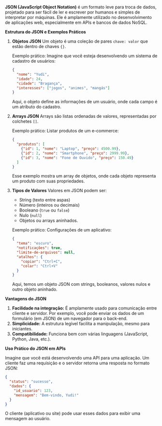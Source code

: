 **JSON (JavaScript Object Notation)** é um formato leve para troca de dados, projetado para ser fácil de ler e escrever por humanos e simples de interpretar por máquinas. Ele é amplamente utilizado no desenvolvimento de aplicações web, especialmente em APIs e bancos de dados NoSQL.

**Estrutura do JSON e Exemplos Práticos**

1. **Objetos JSON**
Um objeto é uma coleção de pares `chave: valor` que estão dentro de chaves `{}`.
    
    Exemplo prático: Imagine que você esteja desenvolvendo um sistema de cadastro de usuários:
    
    ```json
    {
      "nome": "Yudi",
      "idade": 24,
      "cidade": "Bragança",
      "interesses": ["jogos", "animes", "mangás"]
    }
    ```
    
    Aqui, o objeto define as informações de um usuário, onde cada campo é um atributo do cadastro.
    
2. **Arrays JSON**
Arrays são listas ordenadas de valores, representadas por colchetes `[]`.
    
    Exemplo prático: Listar produtos de um e-commerce:
    
    ```json
    {
      "produtos": [
        {"id": 1, "nome": "Laptop", "preço": 4500.99},
        {"id": 2, "nome": "Smartphone", "preço": 2999.99},
        {"id": 3, "nome": "Fone de Ouvido", "preço": 150.49}
      ]
    }
    
    ```
    
    Esse exemplo mostra um array de objetos, onde cada objeto representa um produto com suas propriedades.
    
3. **Tipos de Valores**
Valores em JSON podem ser:
    - String (texto entre aspas)
    - Número (inteiros ou decimais)
    - Booleano (`true` ou `false`)
    - Nulo (`null`)
    - Objetos ou arrays aninhados.
    
    Exemplo prático: Configurações de um aplicativo:
    
    ```json
    {
      "tema": "escuro",
      "notificações": true,
      "limite-de-arquivos": null,
      "atalhos": {
        "copiar": "Ctrl+C",
        "colar": "Ctrl+V"
      }
    }
    ```
    
    Aqui, temos um objeto JSON com strings, booleanos, valores nulos e outro objeto aninhado.
    

**Vantagens do JSON**

1. **Facilidade na integração:** É amplamente usado para comunicação entre cliente e servidor. Por exemplo, você pode enviar os dados de um formulário (em JSON) de um navegador para o back-end.
2. **Simplicidade:** A estrutura legível facilita a manipulação, mesmo para iniciantes.
3. **Compatibilidade:** Funciona bem com várias linguagens (JavaScript, Python, Java, etc.).

**Uso Prático do JSON em APIs**

Imagine que você está desenvolvendo uma API para uma aplicação. Um cliente faz uma requisição e o servidor retorna uma resposta no formato JSON:

```json
{
  "status": "sucesso",
  "dados": {
    "id_usuario": 123,
    "mensagem": "Bem-vindo, Yudi!"
  }
}
```

O cliente (aplicativo ou site) pode usar esses dados para exibir uma mensagem ao usuário.
